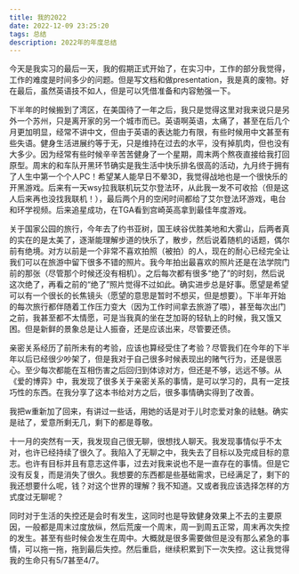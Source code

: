 ```yaml
---
title: 我的2022
date: 2022-12-09 23:25:20
tags: 总结
description: 2022年的年度总结
---
```

今天是我实习的最后一天，我的假期正式开始了，在实习中，工作的部分我觉得，工作的难度是时间多少的问题。但是写文档和做presentation，我是真的废物。好在最后，虽然英语技不如人，但是可以凭借准备和内容勉强一下。

下半年的时候搬到了湾区，在美国待了一年之后，我只是觉得这里对我来说只是另外一个苏州，只是离开家的另一个城市而已。英语啊英语，太痛了，甚至在后几个月更加明显，经常不讲中文，但由于英语的表达能力有限，有些时候用中文甚至有些失语。健身生活进展约等于无，只是维持在过去的水平，没有掉肌肉，但也没有大多少。因为经常有些时候辛辛苦苦健身了一个星期，周末两个熬夜直接给我打回原型。周末的和车队开黑环节确实是我生活中快乐排名很高的活动，九月终于拥有了人生中第一个个人PC！希望某人能早日不晕3D，我觉得战地也是一个很快乐的开黑游戏。后来有一天wsy拉我联机玩艾尔登法环，从此我一发不可收拾（但是这人后来再也没找我联机！），最后两个月的空闲时间都给了艾尔登法环游戏，电台和环学视频。后来追星成功，在TGA看到宫崎英高拿到最佳年度游戏。

关于国家公园的旅行，今年去了约书亚树，国王峡谷优胜美地和大雾山，后两者真的实在的是太美了，逐渐能理解步道的快乐了，散步，然后说着随机的话题，偶尔前有绝境。对方以前是一个非常不喜欢拍照（被拍）的人，现在的耐心已经完全让我们可以在旅游中留下很多不错的照片。我今年拍出最喜欢的照片还是在法学院门前的那张（尽管那个时候还没有相机）。之后每次都有很多“绝了”的时刻，然后说这次绝了，再看之前的“绝了”照片觉得不过如此。确实进步总是好事。愿望是希望可以有一个很长的长焦镜头（愿望的意思是暂时不想买，但是想要）。下半年开始的每次旅行都伴随着工作压力变大（因为工作时间拿去旅游了喂），甚至每次出门之前，我甚至都不太情愿，可是当我真的坐在芝加哥的轻轨上的时候，我又饿又困。但是新鲜的景象总是让人振奋，还是应该出来，尽管要还债。

亲密关系经历了前所未有的考验，应该也算经受住了考验？尽管我们在今年的下半年以后已经很少吵架了，但是我对于自己很多时候表现出的赌气行为，还是很恶心。至少每次都能在互相伤害之后回归到体谅对方，但还是不够，远远不够。从《爱的博弈》中，我发现了很多关于亲密关系的事情，是可以学习的，具有一定技巧性的东西。在我分享了这本书给对方之后，很多事情确实得到了改善。

我把w重新加了回来，有讲过一些话，用她的话是对于儿时恋爱对象的祛魅。确实是祛了，爱意所剩无几，剩下的都是尊敬。

十一月的突然有一天，我发现自己很无聊，很想找人聊天。我发现事情似乎不太对，也许已经持续了很久了。我陷入了无聊之中，我失去了目标以及完成目标的意志。也许有目标并且有意志这件事，过去对我来说也不是一直存在的事情。但是它没有反复，而是消失了很久。我想要的东西都是些基础需求，已经满足了，剩下的我还想要什么呢，钱？对这个世界的理解？我不知道。又或者我应该选择怎样的方式度过无聊呢？

同时对于生活的失控还是会时有发生，这同时也是导致健身效果上不去的主要原因，一般都是周末过度放纵，然后荒废一个周末，周一到周五正常，周末再次失控的发生。甚至有些时候会发生在周中。大概就是很多需要做但是没有那么紧急的事情，可以拖一拖，拖到最后失控。然后重启，继续积累到下一次失控。这让我觉得我的生命只有5/7甚至4/7。